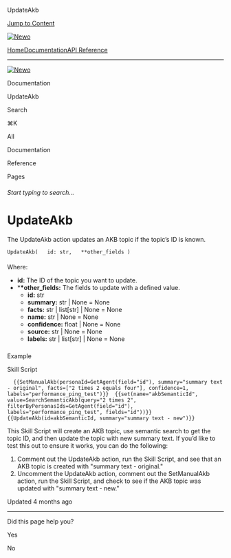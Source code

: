 UpdateAkb

[Jump to Content](#content)

[![Newo](https://files.readme.io/895bdeef8322f081f6d0f4507a17e414930dfddfddf1de452f458dc00698ca84-small-svgviewer-png-output_9.png)](/)

[Home](/)[Documentation](/docs)[API Reference](/reference)

* * *

[![Newo](https://files.readme.io/895bdeef8322f081f6d0f4507a17e414930dfddfddf1de452f458dc00698ca84-small-svgviewer-png-output_9.png)](/)

Documentation

UpdateAkb

Search

⌘K

All

Documentation

Reference

Pages

###### Start typing to search…

# UpdateAkb

The UpdateAkb action updates an AKB topic if the topic’s ID is known.

`UpdateAkb(   id: str,   **other_fields )`

#### 

Where:

[](#where)

*   **id:** The ID of the topic you want to update.
*   \***\*other\_fields:** The fields to update with a defined value.
    *   **id:** str
    *   **summary:** str | None = None
    *   **facts:** str | list\[str\] | None = None
    *   **name:** str | None = None
    *   **confidence:** float | None = None
    *   **source:** str | None = None
    *   **labels:** str | list\[str\] | None = None

### 

Example

[](#example)

Skill Script

`   {{SetManualAkb(personaId=GetAgent(field="id"), summary="summary text - original", facts=["2 times 2 equals four"], confidence=1, labels="performance_ping_test")}}  {{set(name="akbSemanticId", value=SearchSemanticAkb(query="2 times 2", filterByPersonasIds=GetAgent(field="id"), labels="performance_ping_test", fields="id"))}}  {{UpdateAkb(id=akbSemanticId, summary="summary text - new")}}   `

This Skill Script will create an AKB topic, use semantic search to get the topic ID, and then update the topic with new summary text. If you’d like to test this out to ensure it works, you can do the following:

1.  Comment out the UpdateAkb action, run the Skill Script, and see that an AKB topic is created with "summary text - original."
2.  Uncomment the UpdateAkb action, comment out the SetManualAkb action, run the Skill Script, and check to see if the AKB topic was updated with "summary text - new."

Updated 4 months ago

* * *

Did this page help you?

Yes

No
